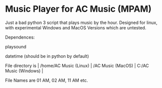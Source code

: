 # Music Player for AC Music (MPAM)
Just a bad python 3 script that plays music by the hour.
Designed for linux, with experimental Windows and MacOS Versions which are untested.


Dependences:

playsound
	
datetime (should be in python by default)


File directory is | /home/AC Music (Linux) | /AC Music (MacOS) | C:/AC Music (Windows) |

File Names are 01 AM, 02 AM, 11 AM etc.
